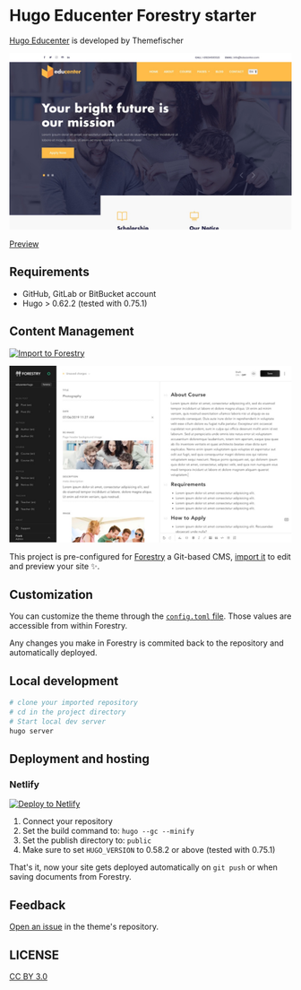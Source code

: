 # Hugo Educenter Forestry starter

[Hugo Educenter](https://github.com/themefisher/educenter-hugo) is developed by Themefischer

![Screenshot](./images/screenshot.jpg)

[Preview](http://demo.themefisher.com/educenter-hugo/)

## Requirements

- GitHub, GitLab or BitBucket account
- Hugo > 0.62.2 (tested with 0.75.1)

## Content Management

[![Import to Forestry](https://assets.forestry.io/import-to-forestryK.svg)](https://app.forestry.io/quick-start?repo=forestryio/educenter-hugo&branch=forestry&engine=hugo&version=0.75.1)

![Forestry user interface](images/hugo-educenter-forestry.jpg)

This project is pre-configured for [Forestry](https://forestry.io) a Git-based CMS, [import it](https://app.forestry.io/quick-start?repo=forestryio/hugo-educenter-forestry&branch=forestry&engine=hugo&version=0.75.1) to edit and preview your site ✨.

## Customization

You can customize the theme through the [`config.toml` file](https://github.com/forestryio/hugo-educenter-forestry/blob/forestry/config.toml#L2-L12). Those values are accessible from within Forestry.

Any changes you make in Forestry is commited back to the repository and automatically deployed.

## Local development

```bash
# clone your imported repository
# cd in the project directory
# Start local dev server
hugo server
```

## Deployment and hosting

### Netlify

[![Deploy to Netlify](https://www.netlify.com/img/deploy/button.svg)](https://app.netlify.com/start/)

1. Connect your repository
1. Set the build command to: `hugo --gc --minify`
1. Set the publish directory to: `public`
1. Make sure to set `HUGO_VERSION` to 0.58.2 or above (tested with 0.75.1)

That's it, now your site gets deployed automatically on `git push` or when saving documents from Forestry.

## Feedback

[Open an issue](https://github.com/themefisher/educenter-hugo/issues) in the theme's repository.

## LICENSE

[CC BY 3.0](LICENSE)
